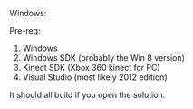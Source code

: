 Windows:

Pre-req:
1. Windows
2. Windows SDK (probably the Win 8 version)
3. Kinect SDK (Xbox 360 kinect for PC)
4. Visual Studio (most likely 2012 edition)

It should all build if you open the solution.
